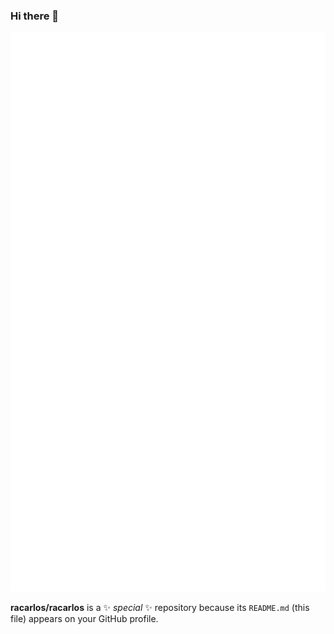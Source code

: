 ### Hi there 👋

![Metrics](https://github.com/racarlos/racarlos/blob/master/github-metrics.svg)

**racarlos/racarlos** is a ✨ _special_ ✨ repository because its `README.md` (this file) appears on your GitHub profile.




